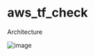# aws_tf_check

Architecture

![image](https://github.com/user-attachments/assets/a642607a-ba22-49cd-a518-e30d12daa1b4)
